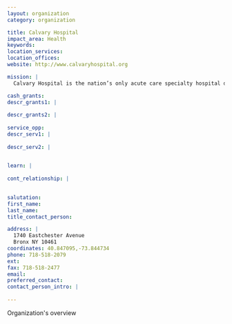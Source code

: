 ```yaml
---
layout: organization
category: organization

title: Calvary Hospital
impact_area: Health
keywords: 
location_services: 
location_offices: 
website: http://www.calvaryhospital.org

mission: |
  Calvary Hospital is the nation’s only acute care specialty hospital devoted to the palliative care of adult patients with advanced cancer.

cash_grants: 
descr_grants1: |
  
descr_grants2: |
  
service_opp: 
descr_serv1: |
  
descr_serv2: |
  

learn: |
  
cont_relationship: |
  

salutation: 
first_name: 
last_name: 
title_contact_person: 

address: |
  1740 Eastchester Avenue  
  Bronx NY 10461
coordinates: 40.847095,-73.844734
phone: 718-518-2079
ext: 
fax: 718-518-2477
email: 
preferred_contact: 
contact_person_intro: |
  
---
```

Organization's overview
